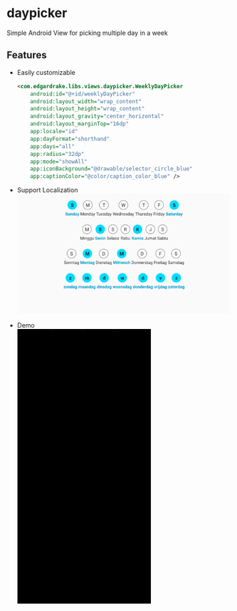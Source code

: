 # daypicker
Simple Android View for picking multiple day in a week

## Features

*   Easily customizable
    ```xml
    <com.edgardrake.libs.views.daypicker.WeeklyDayPicker
        android:id="@+id/weeklyDayPicker"
        android:layout_width="wrap_content"
        android:layout_height="wrap_content"
        android:layout_gravity="center_horizontal"
        android:layout_marginTop="16dp"
        app:locale="id"
        app:dayFormat="shorthand"
        app:days="all"
        app:radius="32dp"
        app:mode="showAll"
        app:iconBackground="@drawable/selector_circle_blue"
        app:captionColor="@color/caption_color_blue" />
    ```

*   Support Localization
    ![i18n](./docs/assets/i18n.png)

*   Demo
    <br/><img src="./docs/assets/demo.gif" alt="demo" width="300">
